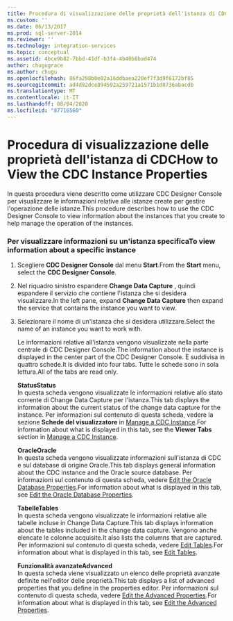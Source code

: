 ```yaml
---
title: Procedura di visualizzazione delle proprietà dell'istanza di CDC | Microsoft Docs
ms.custom: ''
ms.date: 06/13/2017
ms.prod: sql-server-2014
ms.reviewer: ''
ms.technology: integration-services
ms.topic: conceptual
ms.assetid: 4bce9b82-7bbd-41df-b3f4-4b40b8bad474
author: chugugrace
ms.author: chugu
ms.openlocfilehash: 86fa298b0e02a16ddbaea220ef7f3d9f6172bf85
ms.sourcegitcommit: ad4d92dce894592a259721a1571b1d8736abacdb
ms.translationtype: MT
ms.contentlocale: it-IT
ms.lasthandoff: 08/04/2020
ms.locfileid: "87716560"
---
```

# <a name="how-to-view-the-cdc-instance-properties"></a><span data-ttu-id="ebfc2-102">Procedura di visualizzazione delle proprietà dell'istanza di CDC</span><span class="sxs-lookup"><span data-stu-id="ebfc2-102">How to View the CDC Instance Properties</span></span>
  <span data-ttu-id="ebfc2-103">In questa procedura viene descritto come utilizzare CDC Designer Console per visualizzare le informazioni relative alle istanze create per gestire l'operazione delle istanze.</span><span class="sxs-lookup"><span data-stu-id="ebfc2-103">This procedure describes how to use the CDC Designer Console to view information about the instances that you create to help manage the operation of the instances.</span></span>  
  
### <a name="to-view-information-about-a-specific-instance"></a><span data-ttu-id="ebfc2-104">Per visualizzare informazioni su un'istanza specifica</span><span class="sxs-lookup"><span data-stu-id="ebfc2-104">To view information about a specific instance</span></span>  
  
1.  <span data-ttu-id="ebfc2-105">Scegliere **CDC Designer Console** dal menu **Start**.</span><span class="sxs-lookup"><span data-stu-id="ebfc2-105">From the **Start** menu, select the **CDC Designer Console**.</span></span>  
  
2.  <span data-ttu-id="ebfc2-106">Nel riquadro sinistro espandere **Change Data Capture** , quindi espandere il servizio che contiene l'istanza che si desidera visualizzare.</span><span class="sxs-lookup"><span data-stu-id="ebfc2-106">In the left pane, expand **Change Data Capture** then expand the service that contains the instance you want to view.</span></span>  
  
3.  <span data-ttu-id="ebfc2-107">Selezionare il nome di un'istanza che si desidera utilizzare.</span><span class="sxs-lookup"><span data-stu-id="ebfc2-107">Select the name of an instance you want to work with.</span></span>  
  
     <span data-ttu-id="ebfc2-108">Le informazioni relative all'istanza vengono visualizzate nella parte centrale di CDC Designer Console.</span><span class="sxs-lookup"><span data-stu-id="ebfc2-108">The information about the instance is displayed in the center part of the CDC Designer Console.</span></span> <span data-ttu-id="ebfc2-109">È suddivisa in quattro schede.</span><span class="sxs-lookup"><span data-stu-id="ebfc2-109">It is divided into four tabs.</span></span> <span data-ttu-id="ebfc2-110">Tutte le schede sono in sola lettura.</span><span class="sxs-lookup"><span data-stu-id="ebfc2-110">All of the tabs are read only.</span></span>  
  
     <span data-ttu-id="ebfc2-111">**Status**</span><span class="sxs-lookup"><span data-stu-id="ebfc2-111">**Status**</span></span>  
     <span data-ttu-id="ebfc2-112">In questa scheda vengono visualizzate le informazioni relative allo stato corrente di Change Data Capture per l'istanza.</span><span class="sxs-lookup"><span data-stu-id="ebfc2-112">This tab displays the information about the current status of the change data capture for the instance.</span></span> <span data-ttu-id="ebfc2-113">Per informazioni sul contenuto di questa scheda, vedere la sezione **Schede del visualizzatore** in [Manage a CDC Instance](manage-a-cdc-instance.md).</span><span class="sxs-lookup"><span data-stu-id="ebfc2-113">For information about what is displayed in this tab, see the **Viewer Tabs** section in [Manage a CDC Instance](manage-a-cdc-instance.md).</span></span>  
  
     <span data-ttu-id="ebfc2-114">**Oracle**</span><span class="sxs-lookup"><span data-stu-id="ebfc2-114">**Oracle**</span></span>  
     <span data-ttu-id="ebfc2-115">In questa scheda vengono visualizzate informazioni sull'istanza di CDC e sul database di origine Oracle.</span><span class="sxs-lookup"><span data-stu-id="ebfc2-115">This tab displays general information about the CDC instance and the Oracle source database.</span></span> <span data-ttu-id="ebfc2-116">Per informazioni sul contenuto di questa scheda, vedere [Edit the Oracle Database Properties](edit-the-oracle-database-properties.md).</span><span class="sxs-lookup"><span data-stu-id="ebfc2-116">For information about what is displayed in this tab, see [Edit the Oracle Database Properties](edit-the-oracle-database-properties.md).</span></span>  
  
     <span data-ttu-id="ebfc2-117">**Tabelle**</span><span class="sxs-lookup"><span data-stu-id="ebfc2-117">**Tables**</span></span>  
     <span data-ttu-id="ebfc2-118">In questa scheda vengono visualizzate le informazioni relative alle tabelle incluse in Change Data Capture.</span><span class="sxs-lookup"><span data-stu-id="ebfc2-118">This tab displays information about the tables included in the change data capture.</span></span> <span data-ttu-id="ebfc2-119">Vengono anche elencate le colonne acquisite.</span><span class="sxs-lookup"><span data-stu-id="ebfc2-119">It also lists the columns that are captured.</span></span> <span data-ttu-id="ebfc2-120">Per informazioni sul contenuto di questa scheda, vedere [Edit Tables](edit-tables.md).</span><span class="sxs-lookup"><span data-stu-id="ebfc2-120">For information about what is displayed in this tab, see [Edit Tables](edit-tables.md).</span></span>  
  
     <span data-ttu-id="ebfc2-121">**Funzionalità avanzate**</span><span class="sxs-lookup"><span data-stu-id="ebfc2-121">**Advanced**</span></span>  
     <span data-ttu-id="ebfc2-122">In questa scheda viene visualizzato un elenco delle proprietà avanzate definite nell'editor delle proprietà.</span><span class="sxs-lookup"><span data-stu-id="ebfc2-122">This tab displays a list of advanced properties that you define in the properties editor.</span></span> <span data-ttu-id="ebfc2-123">Per informazioni sul contenuto di questa scheda, vedere [Edit the Advanced Properties](edit-the-advanced-properties.md).</span><span class="sxs-lookup"><span data-stu-id="ebfc2-123">For information about what is displayed in this tab, see [Edit the Advanced Properties](edit-the-advanced-properties.md).</span></span>  
  
  
